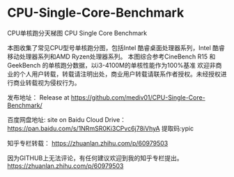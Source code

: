 # CPU-Single-Core-Benchmark
CPU单核跑分天梯图
CPU Single Core Benchmark

本图收集了常见CPU型号单核跑分图，包括Intel 酷睿桌面处理器系列，Intel 酷睿移动处理器系列和AMD Ryzen处理器系列。
本图综合参考CineBench R15 和 GeekBench 的单核跑分数据，以i3-4100M的单核性能作为100%基准
欢迎非商业的个人用户转载，转载请注明出处，商业用户转载请联系作者授权。未经授权进行商业转载视为侵权行为。


发布地址：
Release at 
https://github.com/mediv01/CPU-Single-Core-Benchmark/

百度网盘地址:
site on Baidu Cloud Drive：
https://pan.baidu.com/s/1NRmSR0Ki3CPvc6j78iVhyA    提取码:ypic 

知乎专栏转载：
https://zhuanlan.zhihu.com/p/60979503

因为GITHUB上无法评论，有任何建议欢迎到我的知乎专栏提出。
https://zhuanlan.zhihu.com/p/60979503
